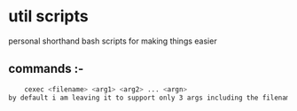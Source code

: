 # util scripts

personal shorthand bash scripts for making things easier
## commands :-
```bash
    cexec <filename> <arg1> <arg2> ... <argn>
by default i am leaving it to support only 3 args including the filename xD
